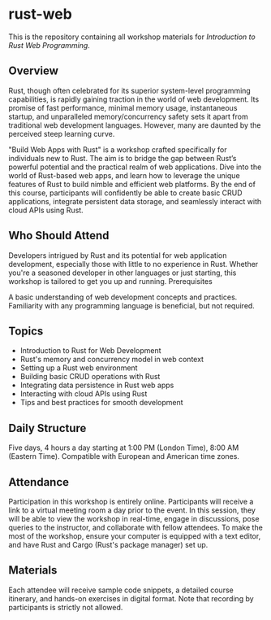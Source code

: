 # rust-web

This is the repository containing all workshop materials for _Introduction to Rust Web Programming_.

## Overview

Rust, though often celebrated for its superior system-level programming capabilities, is rapidly gaining traction in the world of web development. Its promise of fast performance, minimal memory usage, instantaneous startup, and unparalleled memory/concurrency safety sets it apart from traditional web development languages. However, many are daunted by the perceived steep learning curve.

"Build Web Apps with Rust" is a workshop crafted specifically for individuals new to Rust. The aim is to bridge the gap between Rust’s powerful potential and the practical realm of web applications. Dive into the world of Rust-based web apps, and learn how to leverage the unique features of Rust to build nimble and efficient web platforms. By the end of this course, participants will confidently be able to create basic CRUD applications, integrate persistent data storage, and seamlessly interact with cloud APIs using Rust.

## Who Should Attend

Developers intrigued by Rust and its potential for web application development, especially those with little to no experience in Rust. Whether you're a seasoned developer in other languages or just starting, this workshop is tailored to get you up and running.
Prerequisites

A basic understanding of web development concepts and practices. Familiarity with any programming language is beneficial, but not required.

## Topics

 - Introduction to Rust for Web Development
 - Rust's memory and concurrency model in web context
 - Setting up a Rust web environment
 - Building basic CRUD operations with Rust
 - Integrating data persistence in Rust web apps
 - Interacting with cloud APIs using Rust
 - Tips and best practices for smooth development

## Daily Structure

Five days, 4 hours a day starting at 1:00 PM (London Time), 8:00 AM (Eastern Time). Compatible with European and American time zones.

## Attendance

Participation in this workshop is entirely online. Participants will receive a link to a virtual meeting room a day prior to the event. In this session, they will be able to view the workshop in real-time, engage in discussions, pose queries to the instructor, and collaborate with fellow attendees. To make the most of the workshop, ensure your computer is equipped with a text editor, and have Rust and Cargo (Rust's package manager) set up.

## Materials

Each attendee will receive sample code snippets, a detailed course itinerary, and hands-on exercises in digital format. Note that recording by participants is strictly not allowed.
